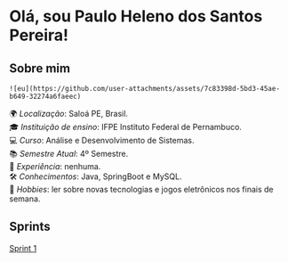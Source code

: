 # Olá, sou Paulo Heleno dos Santos Pereira!


## Sobre mim 

    ![eu](https://github.com/user-attachments/assets/7c83398d-5bd3-45ae-b649-32274a6faeec)


🌍 *Localização*: Saloá PE, Brasil.  
🎓 *Instituição de ensino*: IFPE Instituto Federal de Pernambuco.  
💻 *Curso*: Análise e Desenvolvimento de Sistemas.  
📚 *Semestre Atual*: 4º Semestre.  
💼 *Experiência*: nenhuma.         
🛠 *Conhecimentos*: Java, SpringBoot e MySQL.    
🎨 *Hobbies*: ler sobre novas tecnologias e jogos eletrônicos nos finais de semana.


## Sprints

[Sprint 1](https://link-para-sprint-1.com)